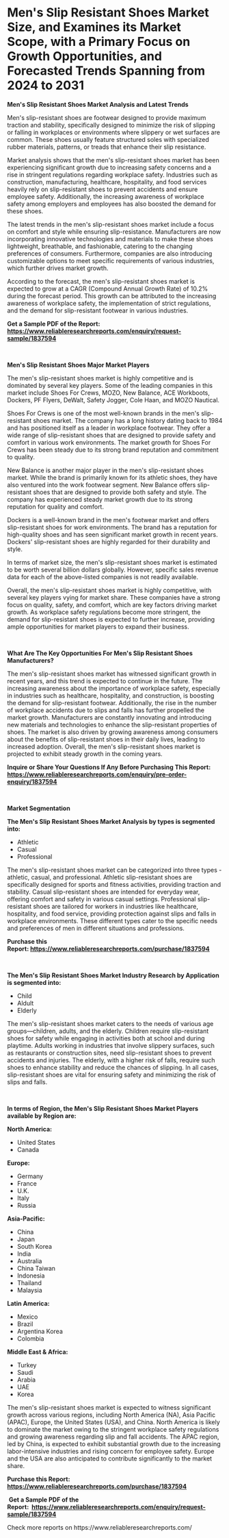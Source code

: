<p><h1>Men's Slip Resistant Shoes Market Size, and Examines its Market Scope, with a Primary Focus on Growth Opportunities, and Forecasted Trends Spanning from 2024 to 2031</h1></p><p><strong>Men's Slip Resistant Shoes Market Analysis and Latest Trends</strong></p>
<p><p>Men's slip-resistant shoes are footwear designed to provide maximum traction and stability, specifically designed to minimize the risk of slipping or falling in workplaces or environments where slippery or wet surfaces are common. These shoes usually feature structured soles with specialized rubber materials, patterns, or treads that enhance their slip resistance.</p><p>Market analysis shows that the men's slip-resistant shoes market has been experiencing significant growth due to increasing safety concerns and a rise in stringent regulations regarding workplace safety. Industries such as construction, manufacturing, healthcare, hospitality, and food services heavily rely on slip-resistant shoes to prevent accidents and ensure employee safety. Additionally, the increasing awareness of workplace safety among employers and employees has also boosted the demand for these shoes.</p><p>The latest trends in the men's slip-resistant shoes market include a focus on comfort and style while ensuring slip-resistance. Manufacturers are now incorporating innovative technologies and materials to make these shoes lightweight, breathable, and fashionable, catering to the changing preferences of consumers. Furthermore, companies are also introducing customizable options to meet specific requirements of various industries, which further drives market growth.</p><p>According to the forecast, the men's slip-resistant shoes market is expected to grow at a CAGR (Compound Annual Growth Rate) of 10.2% during the forecast period. This growth can be attributed to the increasing awareness of workplace safety, the implementation of strict regulations, and the demand for slip-resistant footwear in various industries.</p></p>
<p><strong>Get a Sample PDF of the Report:&nbsp; <a href="https://www.reliableresearchreports.com/enquiry/request-sample/1837594">https://www.reliableresearchreports.com/enquiry/request-sample/1837594</a></strong></p>
<p>&nbsp;</p>
<p><strong>Men's Slip Resistant Shoes Major Market Players</strong></p>
<p><p>The men's slip-resistant shoes market is highly competitive and is dominated by several key players. Some of the leading companies in this market include Shoes For Crews, MOZO, New Balance, ACE Workboots, Dockers, PF Flyers, DeWalt, Safety Jogger, Cole Haan, and MOZO Nautical. </p><p>Shoes For Crews is one of the most well-known brands in the men's slip-resistant shoes market. The company has a long history dating back to 1984 and has positioned itself as a leader in workplace footwear. They offer a wide range of slip-resistant shoes that are designed to provide safety and comfort in various work environments. The market growth for Shoes For Crews has been steady due to its strong brand reputation and commitment to quality.</p><p>New Balance is another major player in the men's slip-resistant shoes market. While the brand is primarily known for its athletic shoes, they have also ventured into the work footwear segment. New Balance offers slip-resistant shoes that are designed to provide both safety and style. The company has experienced steady market growth due to its strong reputation for quality and comfort.</p><p>Dockers is a well-known brand in the men's footwear market and offers slip-resistant shoes for work environments. The brand has a reputation for high-quality shoes and has seen significant market growth in recent years. Dockers' slip-resistant shoes are highly regarded for their durability and style.</p><p>In terms of market size, the men's slip-resistant shoes market is estimated to be worth several billion dollars globally. However, specific sales revenue data for each of the above-listed companies is not readily available.</p><p>Overall, the men's slip-resistant shoes market is highly competitive, with several key players vying for market share. These companies have a strong focus on quality, safety, and comfort, which are key factors driving market growth. As workplace safety regulations become more stringent, the demand for slip-resistant shoes is expected to further increase, providing ample opportunities for market players to expand their business.</p></p>
<p>&nbsp;</p>
<p><strong>What Are The Key Opportunities For Men's Slip Resistant Shoes Manufacturers?</strong></p>
<p><p>The men's slip-resistant shoes market has witnessed significant growth in recent years, and this trend is expected to continue in the future. The increasing awareness about the importance of workplace safety, especially in industries such as healthcare, hospitality, and construction, is boosting the demand for slip-resistant footwear. Additionally, the rise in the number of workplace accidents due to slips and falls has further propelled the market growth. Manufacturers are constantly innovating and introducing new materials and technologies to enhance the slip-resistant properties of shoes. The market is also driven by growing awareness among consumers about the benefits of slip-resistant shoes in their daily lives, leading to increased adoption. Overall, the men's slip-resistant shoes market is projected to exhibit steady growth in the coming years.</p></p>
<p><strong>Inquire or Share Your Questions If Any Before Purchasing This Report: <a href="https://www.reliableresearchreports.com/enquiry/pre-order-enquiry/1837594">https://www.reliableresearchreports.com/enquiry/pre-order-enquiry/1837594</a></strong></p>
<p>&nbsp;</p>
<p><strong>Market Segmentation</strong></p>
<p><strong>The Men's Slip Resistant Shoes Market Analysis by types is segmented into:</strong></p>
<p><ul><li>Athletic</li><li>Casual</li><li>Professional</li></ul></p>
<p><p>The men's slip-resistant shoes market can be categorized into three types - athletic, casual, and professional. Athletic slip-resistant shoes are specifically designed for sports and fitness activities, providing traction and stability. Casual slip-resistant shoes are intended for everyday wear, offering comfort and safety in various casual settings. Professional slip-resistant shoes are tailored for workers in industries like healthcare, hospitality, and food service, providing protection against slips and falls in workplace environments. These different types cater to the specific needs and preferences of men in different situations and professions.</p></p>
<p><strong>Purchase this Report:&nbsp;<a href="https://www.reliableresearchreports.com/purchase/1837594">https://www.reliableresearchreports.com/purchase/1837594</a></strong></p>
<p>&nbsp;</p>
<p><strong>The Men's Slip Resistant Shoes Market Industry Research by Application is segmented into:</strong></p>
<p><ul><li>Child</li><li>Aldult</li><li>Elderly</li></ul></p>
<p><p>The men's slip-resistant shoes market caters to the needs of various age groups—children, adults, and the elderly. Children require slip-resistant shoes for safety while engaging in activities both at school and during playtime. Adults working in industries that involve slippery surfaces, such as restaurants or construction sites, need slip-resistant shoes to prevent accidents and injuries. The elderly, with a higher risk of falls, require such shoes to enhance stability and reduce the chances of slipping. In all cases, slip-resistant shoes are vital for ensuring safety and minimizing the risk of slips and falls.</p></p>
<p>&nbsp;</p>
<p><strong>In terms of Region, the Men's Slip Resistant Shoes Market Players available by Region are:</strong></p>
<p>
    <p> <strong> North America: </strong>
        <ul>
            <li>United States</li>
            <li>Canada</li>
        </ul>
        </p> 
    <p> <strong> Europe: </strong>
        <ul>
            <li>Germany</li>
            <li>France</li>
            <li>U.K.</li>
            <li>Italy</li>
            <li>Russia</li>
        </ul>
        </p> 
    <p> <strong> Asia-Pacific: </strong>
        <ul>
            <li>China</li>
            <li>Japan</li>
            <li>South Korea</li>
            <li>India</li>
            <li>Australia</li>
            <li>China Taiwan</li>
            <li>Indonesia</li>
            <li>Thailand</li>
            <li>Malaysia</li>
        </ul>
        </p> 
    <p> <strong> Latin America: </strong>
        <ul>
            <li>Mexico</li>
            <li>Brazil</li>
            <li>Argentina Korea</li>
            <li>Colombia</li>
        </ul>
        </p> 
    <p> <strong> Middle East & Africa: </strong>
        <ul>
            <li>Turkey</li>
            <li>Saudi</li>
            <li>Arabia</li>
            <li>UAE</li>
            <li>Korea</li>
        </ul>
    </p>
    </p>
<p><p>The men's slip-resistant shoes market is expected to witness significant growth across various regions, including North America (NA), Asia Pacific (APAC), Europe, the United States (USA), and China. North America is likely to dominate the market owing to the stringent workplace safety regulations and growing awareness regarding slip and fall accidents. The APAC region, led by China, is expected to exhibit substantial growth due to the increasing labor-intensive industries and rising concern for employee safety. Europe and the USA are also anticipated to contribute significantly to the market share.</p></p>
<p><strong>Purchase this Report: <a href="https://www.reliableresearchreports.com/purchase/1837594">https://www.reliableresearchreports.com/purchase/1837594</a></strong></p>
<p>&nbsp;<strong>Get a Sample PDF of the Report:&nbsp;&nbsp;<a href="https://www.reliableresearchreports.com/enquiry/request-sample/1837594">https://www.reliableresearchreports.com/enquiry/request-sample/1837594</a></strong></p>
<p><strong></strong></p>
<p>Check more reports on https://www.reliableresearchreports.com/</p>